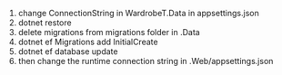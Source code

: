 1. change ConnectionString in WardrobeT.Data in appsettings.json
2. dotnet restore
3. delete migrations from migrations folder in .Data
4. dotnet ef Migrations add InitialCreate
5. dotnet ef database update
6. then change the runtime connection string in .Web/appsettings.json
   

